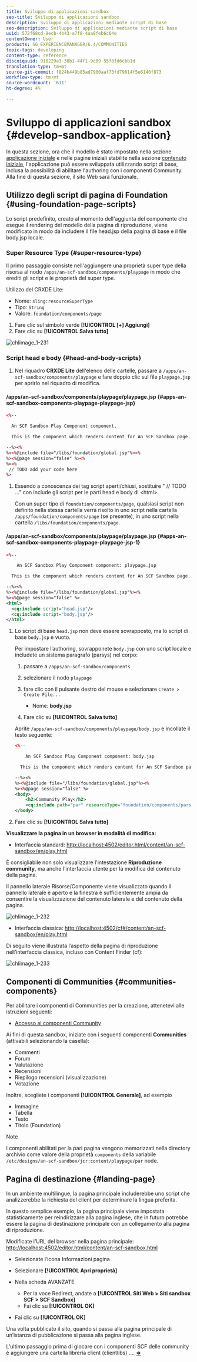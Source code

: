 ```yaml
---
title: Sviluppo di applicazioni sandbox
seo-title: Sviluppo di applicazioni sandbox
description: Sviluppo di applicazioni mediante script di base
seo-description: Sviluppo di applicazioni mediante script di base
uuid: 572f68cd-9ecb-4b43-a7f8-4aa8feb6c64e
contentOwner: User
products: SG_EXPERIENCEMANAGER/6.4/COMMUNITIES
topic-tags: developing
content-type: reference
discoiquuid: 910229a3-38b1-44f1-9c09-55f8fd6cbb1d
translation-type: tm+mt
source-git-commit: f824b449b85ad7900aaf73fd79614f5e6140f873
workflow-type: tm+mt
source-wordcount: '611'
ht-degree: 4%

---
```



# Sviluppo di applicazioni sandbox {#develop-sandbox-application}

In questa sezione, ora che il modello è stato impostato nella sezione [applicazione iniziale](initial-app.md) e nelle pagine iniziali stabilite nella sezione [contenuto iniziale](initial-content.md), l&#39;applicazione può essere sviluppata utilizzando script di base, inclusa la possibilità di abilitare l&#39;authoring con i componenti Community. Alla fine di questa sezione, il sito Web sarà funzionale.

## Utilizzo degli script di pagina di Foundation {#using-foundation-page-scripts}

Lo script predefinito, creato al momento dell&#39;aggiunta del componente che esegue il rendering del modello della pagina di riproduzione, viene modificato in modo da includere il file head.jsp della pagina di base e il file body.jsp locale.

### Super Resource Type {#super-resource-type}

Il primo passaggio consiste nell&#39;aggiungere una proprietà super type della risorsa al nodo `/apps/an-scf-sandbox/components/playpage` in modo che erediti gli script e le proprietà del super type.

Utilizzo del CRXDE Lite:

<!--Resolve steps below-->

* Nome: `sling:resourceSuperType`
* Tipo: `String`
* Valore: `foundation/components/page`

1. Fare clic sul simbolo verde **[!UICONTROL [+] Aggiungi]**
1. Fare clic su **[!UICONTROL Salva tutto]**

![chlimage_1-231](assets/chlimage_1-231.png)

### Script head e body {#head-and-body-scripts}

1. Nel riquadro **CRXDE Lite** dell&#39;elenco delle cartelle, passare a `/apps/an-scf-sandbox/components/playpage` e fare doppio clic sul file `playpage.jsp` per aprirlo nel riquadro di modifica.

#### /apps/an-scf-sandbox/components/playpage/playpage.jsp {#apps-an-scf-sandbox-components-playpage-playpage-jsp}

```xml
<%--

  An SCF Sandbox Play Component component.

  This is the component which renders content for An SCF Sandbox page.

--%><%
%><%@include file="/libs/foundation/global.jsp"%><%
%><%@page session="false" %><%
%><%
 // TODO add your code here
%>
```

1. Essendo a conoscenza dei tag script aperti/chiusi, sostituire &quot; // TODO ...&quot; con include gli script per le parti head e body di &lt;html>.

   Con un super tipo di `foundation/components/page`, qualsiasi script non definito nella stessa cartella verrà risolto in uno script nella cartella `/apps/foundation/components/page` (se presente), in uno script nella cartella `/libs/foundation/components/page`.

#### /apps/an-scf-sandbox/components/playpage/playpage.jsp {#apps-an-scf-sandbox-components-playpage-playpage-jsp-1}

```xml
<%--

    An SCF Sandbox Play Component component: playpage.jsp

  This is the component which renders content for An SCF Sandbox page.

--%><%
%><%@include file="/libs/foundation/global.jsp"%><%
%><%@page session="false" %>
<html>
  <cq:include script="head.jsp"/>
  <cq:include script="body.jsp"/>
</html>
```

1. Lo script di base `head.jsp` non deve essere sovrapposto, ma lo script di base `body.jsp` è vuoto.

   Per impostare l’authoring, sovrapponete `body.jsp` con uno script locale e includete un sistema paragrafo (parsys) nel corpo:

   1. passare a `/apps/an-scf-sandbox/components`
   1. selezionare il nodo `playpage`
   1. fare clic con il pulsante destro del mouse e selezionare `Create > Create File...`

      * Nome: **body.jsp**
   1. Fare clic su **[!UICONTROL Salva tutto]**

   Aprite `/apps/an-scf-sandbox/components/playpage/body.jsp` e incollate il testo seguente:

   ```xml
   <%--
   
       An SCF Sandbox Play Component component: body.jsp
   
     This is the component which renders content for An SCF Sandbox page.
   
   --%><%
   %><%@include file="/libs/foundation/global.jsp"%><%
   %><%@page session="false" %>
   <body>
       <h2>Community Play</h2>
       <cq:include path="par" resourceType="foundation/components/parsys" />
   </body>
   ```

1. Fare clic su **[!UICONTROL Salva tutto]**

**Visualizzare la pagina in un browser in modalità di modifica:**

* Interfaccia standard: [http://localhost:4502/editor.html/content/an-scf-sandbox/en/play.html](http://localhost:4502/editor.html/content/an-scf-sandbox/en/play.md)

È consigliabile non solo visualizzare l&#39;intestazione **Riproduzione community**, ma anche l&#39;interfaccia utente per la modifica del contenuto della pagina.

Il pannello laterale Risorse/Componente viene visualizzato quando il pannello laterale è aperto e la finestra è sufficientemente ampia da consentire la visualizzazione del contenuto laterale e del contenuto della pagina.

![chlimage_1-232](assets/chlimage_1-232.png)

* Interfaccia classica: [http://localhost:4502/cf#/content/an-scf-sandbox/en/play.html](http://localhost:4502/cf#/content/an-scf-sandbox/en/play.html)

Di seguito viene illustrata l’aspetto della pagina di riproduzione nell’interfaccia classica, incluso con Content Finder (cf):

![chlimage_1-233](assets/chlimage_1-233.png)

## Componenti di Communities {#communities-components}

Per abilitare i componenti di Communities per la creazione, attenetevi alle istruzioni seguenti:

* [Accesso ai componenti Community](basics.md#accessing-communities-components)

Ai fini di questa sandbox, iniziate con i seguenti componenti **Communities** (attivabili selezionando la casella):

* Commenti
* Forum
* Valutazione
* Recensioni
* Riepilogo recensioni (visualizzazione)
* Votazione

Inoltre, scegliete i componenti **[!UICONTROL Generale]**, ad esempio

* Immagine
* Tabella
* Testo
* Titolo (Foundation)

>[!NOTE]
>
>I componenti abilitati per la pari pagina vengono memorizzati nella directory archivio come valore della proprietà `components` della variabile\
>`/etc/designs/an-scf-sandbox/jcr:content/playpage/par` node.

## Pagina di destinazione {#landing-page}

In un ambiente multilingue, la pagina principale includerebbe uno script che analizzerebbe la richiesta del client per determinare la lingua preferita.

In questo semplice esempio, la pagina principale viene impostata statisticamente per reindirizzare alla pagina inglese, che in futuro potrebbe essere la pagina di destinazione principale con un collegamento alla pagina di riproduzione.

Modificate l’URL del browser nella pagina principale: [http://localhost:4502/editor.html/content/an-scf-sandbox.html](https://locahost:4502/editor.html/content/an-scf-sandbox.html)

* Selezionate l’icona Informazioni pagina
* Selezionare **[!UICONTROL Apri proprietà]**
* Nella scheda AVANZATE

   * Per la voce Redirect, andate a **[!UICONTROL Siti Web > Siti sandbox SCF > SCF Sandbox]**
   * Fai clic su **[!UICONTROL OK]**

* Fai clic su **[!UICONTROL OK]**

Una volta pubblicato il sito, quando si passa alla pagina principale di un’istanza di pubblicazione si passa alla pagina inglese.

L&#39;ultimo passaggio prima di giocare con i componenti SCF delle community è aggiungere una cartella libreria client (clientlibs) .... **[⇒](add-clientlibs.md)**
